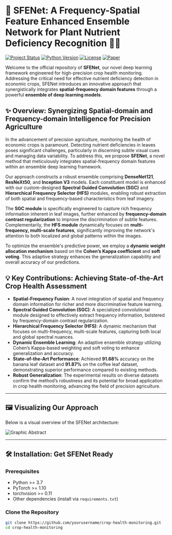# 🌟 SFENet: A Frequency-Spatial Feature Enhanced Ensemble Network for Plant Nutrient Deficiency Recognition 🌿🔬

[![Project Status](https://img.shields.io/badge/Status-Active-brightgreen.svg)](https://github.com/yourusername/crop-health-monitoring)
[![Python Version](https://img.shields.io/badge/Python-%3E%3D3.7-blue.svg)](https://www.python.org/)
[![License](https://img.shields.io/badge/License-MIT-yellow.svg)](https://opensource.org/licenses/MIT)
[![Paper](https://img.shields.io/badge/Paper-Coming%20Soon-lightgrey.svg)](https://arxiv.org/)

Welcome to the official repository of **SFENet**, our novel deep learning framework engineered for high-precision crop health monitoring. Addressing the critical need for effective nutrient deficiency detection in economic crops, SFENet introduces an innovative approach that synergistically integrates **spatial-frequency domain features** through a powerful **ensemble of deep learning models**.

## ✨ Overview: Synergizing Spatial-domain and Frequency-domain Intelligence for Precision Agriculture

In the advancement of precision agriculture, monitoring the health of economic crops is paramount. Detecting nutrient deficiencies in leaves poses significant challenges, particularly in discerning subtle visual cues and managing data variability. To address this, we propose **SFENet**, a novel method that meticulously integrates spatial-frequency domain features within an ensemble deep learning framework.

Our approach constructs a robust ensemble comprising **DenseNet121**, **ResNeXt50**, and **Inception V3** models. Each constituent model is enhanced with our custom-designed **Spectral Guided Convolution (SGC)** and **Hierarchical Frequency Selector (HFS)** modules, enabling robust extraction of both spatial and frequency-based characteristics from leaf imagery.

The **SGC module** is specifically engineered to capture rich frequency information inherent in leaf images, further enhanced by **frequency-domain contrast regularization** to improve the discrimination of subtle features. Complementarily, the **HFS module** dynamically focuses on **multi-frequency, multi-scale features**, significantly improving the network's attention to both localized and global patterns within the images.

To optimize the ensemble's predictive power, we employ a **dynamic weight allocation mechanism** based on the **Cohen’s Kappa coefficient** and **soft voting**. This adaptive strategy enhances the generalization capability and overall accuracy of our predictions.

## 💡 Key Contributions: Achieving State-of-the-Art Crop Health Assessment

- **Spatial-Frequency Fusion**: A novel integration of spatial and frequency domain information for richer and more discriminative feature learning.
- **Spectral Guided Convolution (SGC)**: A specialized convolutional module designed to effectively extract frequency information, bolstered by frequency-domain contrast regularization.
- **Hierarchical Frequency Selector (HFS)**: A dynamic mechanism that focuses on multi-frequency, multi-scale features, capturing both local and global spectral nuances.
- **Dynamic Ensemble Learning**: An adaptive ensemble strategy utilizing Cohen’s Kappa-based weighting and soft voting to enhance generalization and accuracy.
- **State-of-the-Art Performance**: Achieved **91.68%** accuracy on the banana leaf dataset and **91.87%** on the coffee leaf dataset, demonstrating superior performance compared to existing methods.
- **Robust Generalization**: The experimental results on diverse datasets confirm the method’s robustness and its potential for broad application in crop health monitoring, advancing the field of precision agriculture.

---

## 🖼️ Visualizing Our Approach

Below is a visual overview of the SFENet architecture:

![Graphic Abstract](./figures/graphic_abstract.jpg)


---

## 🛠️ Installation: Get SFENet Ready

### Prerequisites

- Python >= 3.7
- PyTorch >= 1.10
- torchvision >= 0.11
- Other dependencies (install via `requirements.txt`)

### Clone the Repository

```bash
git clone https://github.com/yourusername/crop-health-monitoring.git
cd crop-health-monitoring
